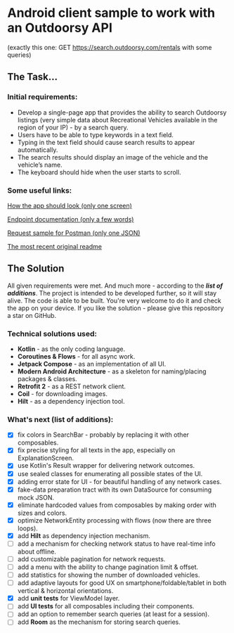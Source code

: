 # Android client sample to work with an Outdoorsy API

(exactly this one: GET https://search.outdoorsy.com/rentals with some queries)

## The Task...

### Initial requirements:

+ Develop a single-page app that provides the ability to search Outdoorsy listings
  (very simple data about Recreational Vehicles available in the region of your IP)
  \- by a search query.
+ Users have to be able to type keywords in a text field.
+ Typing in the text field should cause search results to appear automatically.
+ The search results should display an image of the vehicle and the vehicle’s name.
+ The keyboard should hide when the user starts to scroll.

### Some useful links:

[How the app should look (only one screen)](https://github.com/outdoorsy/interview-challenge-android/blob/main/Challenge-Design.png)

[Endpoint documentation (only a few words)](https://github.com/outdoorsy/interview-challenge-android/blob/main/API.md)

[Request sample for Postman (only one JSON)](https://github.com/outdoorsy/interview-challenge-android/blob/main/Outdoorsy-Challenge.postman_collection.json)

[The most recent original readme](https://github.com/outdoorsy/interview-challenge-android/blob/main/README.md)

## The Solution

All given requirements were met. And much more - according to the ___list of additions___.
The project is intended to be developed further, so it will stay alive.
The code is able to be built. You're very welcome to do it and check the app on your device.
If you like the solution - please give this repository a star on GitHub.

### Technical solutions used:

- **Kotlin** - as the only coding language.
- **Coroutines & Flows** - for all async work.
- **Jetpack Compose** - as an implementation of all UI.
- **Modern Android Architecture** - as a skeleton for naming/placing packages & classes.
- **Retrofit 2** - as a REST network client.
- **Coil** - for downloading images.
- **Hilt** - as a dependency injection tool.

### What's next (list of additions):

- [x] fix colors in SearchBar - probably by replacing it with other composables.
- [x] fix precise styling for all texts in the app, especially on ExplanationScreen.
- [x] use Kotlin's Result wrapper for delivering network outcomes.
- [x] use sealed classes for enumerating all possible states of the UI.
- [x] adding error state for UI - for beautiful handling of any network cases.
- [x] fake-data preparation tract with its own DataSource for consuming mock JSON.
- [x] eliminate hardcoded values from composables by making order with sizes and colors.
- [x] optimize NetworkEntity processing with flows (now there are three loops).
- [x] add **Hilt** as dependency injection mechanism.
- [ ] add a mechanism for checking network status to have real-time info about offline.
- [ ] add customizable pagination for network requests.
- [ ] add a menu with the ability to change pagination limit & offset.
- [ ] add statistics for showing the number of downloaded vehicles.
- [ ] add adaptive layouts for good UX on smartphone/foldable/tablet in both vertical & horizontal orientations.
- [x] add **unit tests** for ViewModel layer.
- [ ] add **UI tests** for all composables including their components.
- [ ] add an option to remember search queries (at least for a session).
- [ ] add **Room** as the mechanism for storing search queries.
